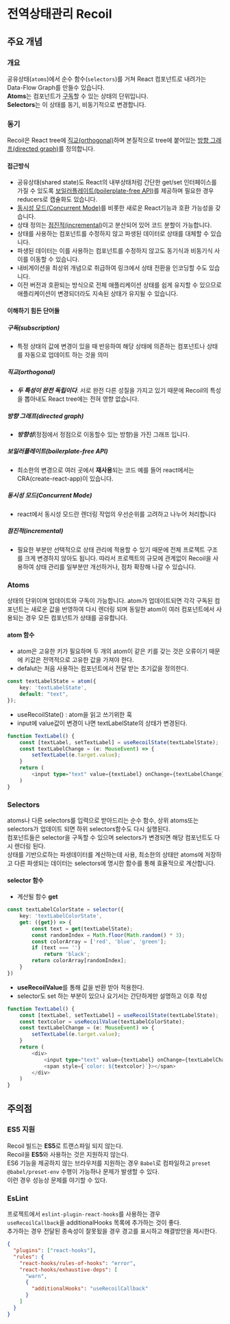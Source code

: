 # 전역상태관리 Recoil

## 주요 개념

### 개요

공유상태(`atoms`)에서 순수 함수(`selectors`)를 거쳐 React 컴포넌트로 내려가는 Data-Flow Graph를 만들수 있습니다.  
**Atoms**는 컴포넌트가 [구독](#구독subscription)할 수 있는 상태의 단위입니다.  
**Selectors**는 이 상태를 동기, 비동기적으로 변경합니다.

### 동기

Recoil은 React tree에 [직교(orthogonal)](#직교orthogonal)하며 본질적으로 tree에 붙어있는 [방향 그래프(directed graph)](#방향-그래프directed-graph)를 정의합니다.  

#### 접근방식

- 공유상태(shared state)도 React의 내부상태처럼 간단한 get/set 인터페이스를 가질 수 있도록 [보일러플레이트(boilerplate-free API)](#보일러플레이트boilerplate-free-api)를 제공하며 필요한 경우 reducers로 캡슐화도 있습니다.
- [동시성 모드(Concurrent Mode)](#동시성-모드concurrent-mode)를 비롯한 새로운 React기능과 호환 가능성을 갖습니다.
- 상태 정의는 [점진적(incremental)](#점진적incremental)이고 분산되어 있어 코드 분할이 가능합니다.
- 상태를 사용하는 컴포넌트를 수정하지 않고 파생된 데이터로 상태를 대체할 수 있습니다.
- 파생된 데이터는 이를 사용하는 컴포넌트를 수정하지 않고도 동기식과 비동기식 사이를 이동할 수 있습니다.
- 내비게이션을 최상위 개념으로 취급하여 링크에서 상태 전환을 인코딩할 수도 있습니다.
- 이전 버전과 호환되는 방식으로 전체 애플리케이션 상태를 쉽게 유지할 수 있으므로 애플리케이션이 변경되더라도 지속된 상태가 유지될 수 있습니다.

#### 이해하기 힘든 단어들

##### **구독(subscription)**

- 특정 상태의 값에 변경이 있을 때 반응하여 해당 상태에 의존하는 컴포넌트나 상태를 자동으로 업데이트 하는 것을 의미

##### **직교(orthogonal)**

- ***두 특성이 완전 독립이다***. 서로 완전 다른 성질을 가지고 있기 때문에 Recoil의 특성을 뽑아내도 React tree에는 전혀 영향 없습니다.

##### **방향 그래프(directed graph)**

- ***방향성***(정점에서 정점으로 이동할수 있는 방향)을 가진 그래프 입니다.

##### **보일러플레이트(boilerplate-free API)**

- 최소한의 변경으로 여러 곳에서 **재사용**되는 코드 예를 들어 react에서는 CRA(create-react-app)이 있습니다.

##### **동시성 모드(Concurrent Mode)**

- react에서 동시성 모드란 렌더링 작업의 우선순위를 고려하고 나누어 처리합니다

##### **점진적(incremental)**

- 필요한 부분만 선택적으로 상태 관리에 적용할 수 있기 때문에 전체 프로젝트 구조를 크게 변경하지 않아도 됩니다. 따라서 프로젝트의 규모에 관계없이 Recoil을 사용하여 상태 관리를 일부분만 개선하거나, 점차 확장해 나갈 수 있습니다.

### Atoms

상태의 단위이며 업데이트와 구독이 가능합니다. atom가 업데이트되면 각각 구독된 컴포넌트는 새로운 값을 반영하여 다시 렌더링 되며 동일한 atom이 여러 컴포넌트에서 사용되는 경우 모든 컴포넌트가 상태를 공유합니다.

#### atom 함수

- atom은 고유한 키가 필요하며 두 개의 atom이 같은 키를 갖는 것은 오류이기 때문에 키값은 전역적으로 고유한 값을 가져야 한다.
- defalut는 처음 사용하는 컴포넌트에서 전달 받는 초기값을 정의한다.

```typescript
const textLabelState = atom({
    key: 'textLabelState',
    default: "text",
});
```

- useRecoilState() : atom을 읽고 쓰기위한 훅
- input에 value값이 변경이 나면 textLabelState의 상태가 변경된다.

```typescript
function TextLabel() {
    const [textLabel, setTextLabel] = useRecoilState(textLabelState);
    const textLabelChange = (e: MouseEvent) => {
        setTextLabel(e.target.value);
    }
    return (
        <input type="text" value={textLabel} onChange={textLabelChange} />
    )
}
```

### Selectors

atoms나 다른 selectors를 입력으로 받아드리는 순수 함수, 상위 atoms또는 selectors가 업데이트 되면 하위 selectors함수도 다시 실행된다.  
컴포넌트들은 selector을 구독할 수 있으며 selectors가 변경되면 해당 컴포넌트도 다시 렌더링 된다.  
상태를 기반으로하는 파생데이터를 계산하는데 사용, 최소한의 상태만 atoms에 저장하고 다른 파생되는 데이터는 selectors에 명시한 함수를 통해 효율적으로 계산합니다.

#### selector 함수

- 계산될 함수 **get**

```typescript
const textLabelColorState = selector({
    key: 'textLabelColorState',
    get: ({get}) => {
        const text = get(textLabelState);
        const randomIndex = Math.floor(Math.random() * 3);
        const colorArray = ['red', 'blue', 'green'];
        if (text === '')
            return 'black';
        return colorArray[randomIndex];
    }
})
```

- **useRecoilValue**를 통해 값을 반환 받아 적용한다.
- selector도 set 하는 부분이 있으나 요기서는 간단하게만 설명하고 이후 작성

```typescript
function TextLabel() {
    const [textLabel, setTextLabel] = useRecoilState(textLabelState);
    const textcolor = useRecoilValue(textLabelColorState);
    const textLabelChange = (e: MouseEvent) => {
        setTextLabel(e.target.value);
    }
    return (
        <div>
            <input type="text" value={textLabel} onChange={textLabelChange} />
            <span style={`color: ${textcolor}`}></span>
        </div>
    )
}
```

## 주의점

### ES5 지원

Recoil 빌드는 **ES5**로 트랜스파일 되지 않는다.  
Recoil을 **ES5**와 사용하는 것은 지원하지 않는다.  
ES6 기능을 제공하지 않는 브라우저를 지원하는 경우 `Babel`로 컴파일하고 `preset @babel/preset-env` 수행이 가능하나 문제가 발생할 수 있다.  
이런 경우 성능상 문제를 야기할 수 있다.

### EsLint

프로젝트에서 `eslint-plugin-react-hooks`를 사용하는 경우  
`useRecoilCallback`을 additionalHooks 목록에 추가하는 것이 좋다.  
추가하는 경우 전달된 종속성이 잘못됬을 경우 경고를 표시하고 해결방안을 제시한다.

```json
{
  "plugins": ["react-hooks"],
  "rules": {
    "react-hooks/rules-of-hooks": "error",
    "react-hooks/exhaustive-deps": [
      "warn",
      {
        "additionalHooks": "useRecoilCallback"
      }
    ]
  }
}
```
